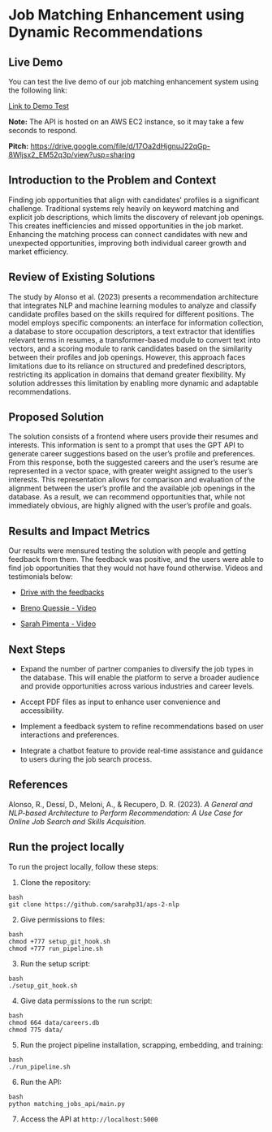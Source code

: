 # Job Matching Enhancement using Dynamic Recommendations

## Live Demo

You can test the live demo of our job matching enhancement system using the following link:

[Link to Demo Test](http://54.82.18.196:5000/)

**Note:** The API is hosted on an AWS EC2 instance, so it may take a few seconds to respond.

**Pitch:** https://drive.google.com/file/d/17Oa2dHjgnuJ22qGp-8Wljsx2_EM52q3p/view?usp=sharing

## Introduction to the Problem and Context
Finding job opportunities that align with candidates' profiles is a significant challenge. Traditional systems rely heavily on keyword matching and explicit job descriptions, which limits the discovery of relevant job openings. This creates inefficiencies and missed opportunities in the job market. Enhancing the matching process can connect candidates with new and unexpected opportunities, improving both individual career growth and market efficiency.

## Review of Existing Solutions

The study by Alonso et al. (2023) presents a recommendation architecture that integrates NLP and machine learning modules to analyze and classify candidate profiles based on the skills required for different positions. The model employs specific components: an interface for information collection, a database to store occupation descriptors, a text extractor that identifies relevant terms in resumes, a transformer-based module to convert text into vectors, and a scoring module to rank candidates based on the similarity between their profiles and job openings. However, this approach faces limitations due to its reliance on structured and predefined descriptors, restricting its application in domains that demand greater flexibility. My solution addresses this limitation by enabling more dynamic and adaptable recommendations.

## Proposed Solution
The solution consists of a frontend where users provide their resumes and interests. This information is sent to a prompt that uses the GPT API to generate career suggestions based on the user’s profile and preferences. From this response, both the suggested careers and the user’s resume are represented in a vector space, with greater weight assigned to the user’s interests. This representation allows for comparison and evaluation of the alignment between the user’s profile and the available job openings in the database. As a result, we can recommend opportunities that, while not immediately obvious, are highly aligned with the user’s profile and goals.

## Results and Impact Metrics

Our results were mensured testing the solution with people and getting feedback from them. The feedback was positive, and the users were able to find job opportunities that they would not have found otherwise. Videos and testimonials below:

- [Drive with the feedbacks](https://drive.google.com/drive/folders/1g3lcXIaqWC_K5QNyEq7VCAdRrG5MwpyL?usp=sharing)

- [Breno Quessie - Video](https://drive.google.com/file/d/1BlzPo7iqxsY5GG2iwZeKbRKUZNTFxwDo/view?usp=sharing)

- [Sarah Pimenta - Video](https://drive.google.com/file/d/1BLEnBxTncbwb5g0GMDO3aT-PZVIGk6d2/view?usp=sharing)

## Next Steps
- Expand the number of partner companies to diversify the job types in the database. This will enable the platform to serve a broader audience and provide opportunities across various industries and career levels.

- Accept PDF files as input to enhance user convenience and accessibility.

- Implement a feedback system to refine recommendations based on user interactions and preferences.

- Integrate a chatbot feature to provide real-time assistance and guidance to users during the job search process.

## References
Alonso, R., Dessí, D., Meloni, A., & Recupero, D. R. (2023). *A General and NLP-based Architecture to Perform Recommendation: A Use Case for Online Job Search and Skills Acquisition*.

## Run the project locally

   To run the project locally, follow these steps:

   1. Clone the repository:
   ```
   bash
   git clone https://github.com/sarahp31/aps-2-nlp
   ```

   2. Give permissions to files:
   
   ```
   bash
   chmod +777 setup_git_hook.sh
   chmod +777 run_pipeline.sh
   ```

   3. Run the setup script:
   ```
   bash
   ./setup_git_hook.sh
   ```

   4. Give data permissions to the run script:
   ```
   bash
   chmod 664 data/careers.db
   chmod 775 data/
   ```

   5. Run the project pipeline installation, scrapping, embedding, and training:
   ```
   bash
   ./run_pipeline.sh
   ```

   6. Run the API:
   ```
   bash
   python matching_jobs_api/main.py
   ```

   7. Access the API at ```http://localhost:5000```

